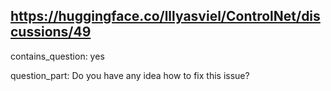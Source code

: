 ## https://huggingface.co/lllyasviel/ControlNet/discussions/49

contains_question: yes

question_part: Do you have any idea how to fix this issue?